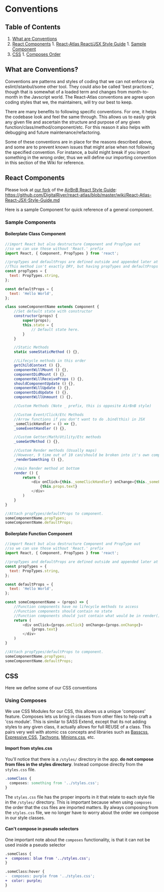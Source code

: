 # Conventions
## Table of Contents
  1. [What are Conventions](#what-are-conventions)
  1. [React Components](#react-components)
    1. [React-Atlas React/JSX Style Guide](https://github.com/DigitalRiver/react-atlas/blob/master/wiki/React-Atlas-React-JSX-Style-Guide.md)
    1. [Sample Component](#sample-component)
  1. [CSS](#css)
    1. [Composes Order](#composes-order)
  
## What are Conventions?
Conventions are patterns and styles of coding that we can not enforce via eslint/istanbul/some other tool. They could also be called 'best practices', though that is somewhat of a loaded term and changes from month-to-month in the Javscript world. The React-Atlas conventions are agree upon coding styles that we, the maintainers, will try our best to keep.

There are many benefits to following specific conventions. For one, it helps the codebase look and feel the same through. This allows us to easily grok any given file and ascertain the structure and purpose of any given function/class/method/component/etc. For this reason it also helps with debugging and future maintenance/refactoring.

Some of these conventions are in place for the reasons described above, and some are to prevent known issues that might arise when not following the specified convention. For instance, a build might break if you import something in the wrong order, thus we will define our importing convention in this section of the Wiki for reference.

## React Components
Please look at [our fork](https://github.com/DigitalRiver/react-atlas/blob/master/wiki/React-Atlas-React-JSX-Style-Guide.md) of the [AirBnB React Style Guide](https://github.com/airbnb/javascript/tree/master/react):
https://github.com/DigitalRiver/react-atlas/blob/master/wiki/React-Atlas-React-JSX-Style-Guide.md

Here is a sample Component for quick reference of a general component.

### Sample Components
#### Boilerplate Class Component
```javascript
//import React but also destructure Component and PropType out
//so we can use those without 'React.' prefix
import React, { Component, PropTypes } from 'react';

//propTypes and defaultProps are defined outside and appended later at the bottom
//This method isn't exactly DRY, but having propTypes and defaultProps at top is beneficial
const propTypes = {
  text: PropTypes.string,
};

const defaultProps = {
  text: 'Hello World',
};

class someComponentName extends Component {
    //Set default state with constructor
    constructor(props) {
        super(props);
        this.state = {
            // Default state here.
        }
    }

    //Static Methods
    static someStaticMethod () {},

    //Lifecycle methods in this order
    getChildContext () {},
    componentWillMount () {},
    componentDidMount () {},
    componentWillReceiveProps () {},
    shouldComponentUpdate () {},
    componentWillUpdate () {},
    componentDidUpdate () {},
    componentWillUnmount () {},

    //Custom Methods (Note _ prefix, this is opposite AirBnB style)

    //Custom Event/Click/Etc Methods
    //Arrow functions if you don't want to do .bind(this) in JSX
    _someClickHandler = () => {},
    _someEventHandler () {},

    //Custom Getter/Math/Utility/Etc methods
    _someGetMethod () {},

    //Custom Render methods (Usually maps)
    //However, 9 time out of 10 can/should be broken into it's own component
    _renderSomething () {},

    //main Render method at bottom
    render () {
        return (
            <div onClick={this._someClickHandler} onChange={this._someEventHandler.bind(this)}>
                {this.props.text}
            </div>
        )
    }
}

//Attach propTypes/defaultProps to component.
someComponentName.propTypes;
someComponentName.defaultProps;
```

#### Boilerplate Function Component
```javascript
//import React but also destructure Component and PropType out
//so we can use those without 'React.' prefix
import React, { Component, PropTypes } from 'react';

//propTypes and defaultProps are defined outside and appended later at the bottom
const propTypes = {
  text: PropTypes.string,
};

const defaultProps = {
  text: 'Hello World',
};

const someComponentName = (props) => {
    //Function components have no lifecycle methods to access
    //Function components should contain no state
    //Function components should just contain what would be in render()
    return (
        <div onClick={props.onClick} onChange={props.onChange}>
            {props.text}
        </div>
    )
}

//Attach propTypes/defaultProps to component.
someComponentName.propTypes;
someComponentName.defaultProps;
```
## CSS
Here we define some of our CSS conventions

### Using Composes
We use CSS Modules for our CSS, this allows us a unique 'composes' feature. Composes lets us bring in classes from other files to help craft a 'css module'. This is similar to SASS Extend, except that its not adding styles to any given class, it actually allows for full REUSE of a class. This pairs very well with atomic css concepts and libraries such as [Basscss](http://www.basscss.com/), [Expressive CSS](http://johnpolacek.github.io/expressive-css/), [Tachyons](http://tachyons.io/), [Minions.css](https://github.com/chantastic/minions.css), etc.

#### Import from styles.css
You'll notice that there is a ```/styles/``` directory in the app. **do not compose from files in the styles directory**. Instead compose directly from the ```styles.css``` file. 
```css
.someClass {
  composes: something from '../styles.css';
}
```
The ```styles.css``` file has the proper imports in it that relate to each style file in the ```/styles/``` directory. This is important because when using ```composes``` the order that the css files are imported matters. By always composing from the ```styles.css``` file, we no longer have to worry about the order we compose in our style classes.

#### Can't compose in pseudo selectors
One important note about the ```composes``` functionality, is that it can not be used inside a pseudo selector
```diff
.someClass {
+  composes: blue from '../styles.css';
}

.someClass:hover {
-  composes: purple from '../styles.css';
+  color: purple;
}
